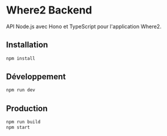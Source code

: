 # Where2 Backend

API Node.js avec Hono et TypeScript pour l'application Where2.

## Installation

```bash
npm install
```

## Développement

```bash
npm run dev
```

## Production

```bash
npm run build
npm start
```
